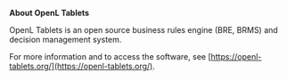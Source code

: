 **About OpenL Tablets**

OpenL Tablets is an open source business rules engine (BRE, BRMS) and decision management system. 

For more information and to access the software, see [https://openl-tablets.org/](https://openl-tablets.org/).
